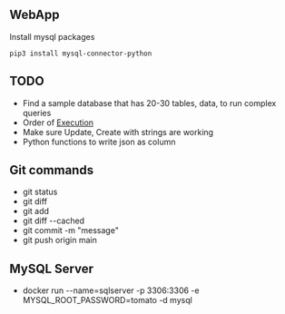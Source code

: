 ## WebApp

Install mysql packages
```
pip3 install mysql-connector-python
```

## TODO
- Find a sample database that has 20-30 tables, data, to run complex queries
- Order of [Execution](https://www.sisense.com/blog/sql-query-order-of-operations) 
- Make sure Update, Create with strings are working
- Python functions to write json as column 

## Git commands
- git status
- git diff
- git add <file-name>
- git diff --cached 
- git commit -m "message"
- git push origin main



## MySQL Server

- docker run --name=sqlserver -p 3306:3306 -e MYSQL_ROOT_PASSWORD=tomato -d mysql